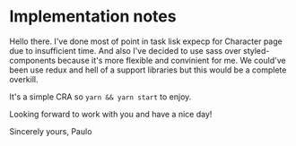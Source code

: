 # Implementation notes

Hello there. I've done most of point in task lisk expecp for Character page
due to insufficient time. And also I've decided to use sass over styled-components
because it's more flexible and convinient for me.
We could've been use redux and hell of a support libraries but this would be a
complete overkill.

It's a simple CRA so `yarn && yarn start` to enjoy.

Looking forward to work with you and have a nice day!

Sincerely yours,
Paulo

